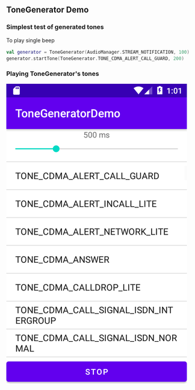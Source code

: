 ## ToneGenerator Demo

### Simplest test of generated tones
To play single beep
```kotlin
val generator = ToneGenerator(AudioManager.STREAM_NOTIFICATION, 100)
generator.startTone(ToneGenerator.TONE_CDMA_ALERT_CALL_GUARD, 200)
```

### Playing ToneGenerator's tones

![screenshot](/doc/screenshot.png)
